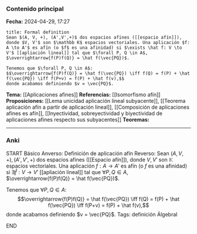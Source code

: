 ### Contenido principal

**Fecha:** 2024-04-29, 17:27

```ad-formal
title: Formal definition
Sean $(A, V, +), (A',V',+)$ dos espacios afines ([[espacio afín]]), donde $V, V'$ son $\mathbb K$ espacios vectoriales. Una aplicación $f: A \to A'$ es afín (o $f$ es una afinidad) si $\exists \hat f: V \to V'$ [[apliación lineal]] tal que $\forall P, Q \in A$, $\overrightarrow{f(P)f(Q)} = \hat f(\vec{PQ})$.
```

```ad-note
Tenemos que $\forall P, Q \in A$:
$$\overrightarrow{f(P)f(Q)} = \hat f(\vec{PQ}) \iff f(Q) = f(P) + \hat f(\vec{PQ}) \iff f(P+v) = f(P) + \hat f(v),$$
donde acabamos definiendo $v = \vec{PQ}$.
```


**Tema:** [[Aplicaciones afines]]
**Referencias:** [[Isomorfismo afín]]
**Proposiciones:** [[Lema unicidad aplicación lineal subyacente]], [[Teorema aplicación afín a partir de aplicación lineal]], [[Composición de aplicaciones afines es afín]], [[Inyectividad, sobreyectividad y biyectividad de aplicaciones afines respecto sus subyacentes]]
**Teoremas:**

---
### Anki

START
Básico
Anverso: Definición de aplicación afín
Reverso: Sean $(A, V, +), (A',V',+)$ dos espacios afines ([[Espacio afín]]), donde $V, V'$ son $\mathbb K$ espacios vectoriales. Una aplicación $f: A \to A'$ es afín (o $f$ es una afinidad) si $\exists \hat f: V \to V'$ [[apliación lineal]] tal que $\forall P, Q \in A$, $\overrightarrow{f(P)f(Q)} = \hat f(\vec{PQ})$.

Tenemos que $\forall P, Q \in A$:
$$\overrightarrow{f(P)f(Q)} = \hat f(\vec{PQ}) \iff f(Q) = f(P) + \hat f(\vec{PQ}) \iff f(P+v) = f(P) + \hat f(v),$$
donde acabamos definiendo $v = \vec{PQ}$.
Tags: definición ÁlgebraI
<!--ID: 1714669443604-->
END
